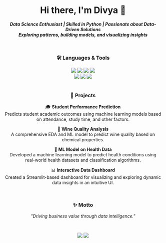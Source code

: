 <h1 align="center">Hi there, I'm Divya 👋</h1>

<div align="center">

  <strong><em>Data Science Enthusiast | Skilled in Python | Passionate about Data-Driven Solutions</em></strong><br>
  <strong><em>Exploring patterns, building models, and visualizing insights</em></strong>

<br>
</div>





<h3 align="center">🛠️ Languages & Tools</h3> 

<div align="center">

  <img src="https://img.shields.io/badge/Python-3776AB?style=for-the-badge&logo=python&logoColor=white">
  <img src="https://img.shields.io/badge/Pandas-150458?style=for-the-badge&logo=pandas&logoColor=white">
  <img src="https://img.shields.io/badge/NumPy-013243?style=for-the-badge&logo=numpy&logoColor=white">
  <img src="https://img.shields.io/badge/scikit--learn-F7931E?style=for-the-badge&logo=scikit-learn&logoColor=white"> <br>
  <img src="https://img.shields.io/badge/Matplotlib-206C8B?style=for-the-badge&logo=plotly&logoColor=white">
  <img src="https://img.shields.io/badge/Seaborn-3C4E6A?style=for-the-badge">
  <img src="https://img.shields.io/badge/Streamlit-FF4B4B?style=for-the-badge&logo=streamlit&logoColor=white">

</div>

<br>





<h3 align="center">🚀 Projects</h3>

<div align="center">

<p>
  🎓 <strong>Student Performance Prediction</strong><br>
  Predicts student academic outcomes using machine learning models based on attendance, study time, and other factors.
</p>

<p>
  🍷 <strong>Wine Quality Analysis</strong><br>
  A comprehensive EDA and ML model to predict wine quality based on chemical properties.
</p>

<p>
  🧠 <strong>ML Model on Health Data</strong><br>
  Developed a machine learning model to predict health conditions using real-world health datasets and classification algorithms.
</p>

<p>
  📊 <strong>Interactive Data Dashboard</strong><br>
  Created a Streamlit-based dashboard for visualizing and exploring dynamic data insights in an intuitive UI.
</p>

</div>

<br>





<h3 align="center">✨ Motto</h3> 
<p align="center"><em>"Driving business value through data intelligence."</em></p>

</div>

<br>




<p align="center">
  <img src="https://github-readme-stats.vercel.app/api?username=Divya-TechInsights&show_icons=true&theme=tokyonight" />
  <img src="https://github-readme-stats.vercel.app/api/top-langs/?username=Divya-TechInsights&layout=compact&theme=tokyonight" />
</p>

